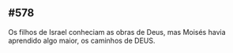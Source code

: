 ## #578 

Os filhos de Israel conheciam as obras de Deus, mas Moisés havia aprendido algo maior, os caminhos de DEUS.